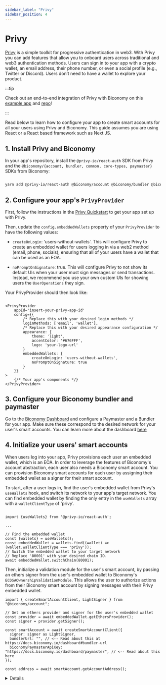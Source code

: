 ```yaml
---
sidebar_label: "Privy"
sidebar_position: 4
---
```


# Privy

[Privy](https://docs.privy.io/) is a simple toolkit for progressive authentication in web3. With Privy you can add features that allow you to onboard users across traditional and web3 authentication methods. Users can sign in to your app with a crypto wallet, an email address, their phone number, or even a social profile (e.g., Twitter or Discord). Users don’t need to have a wallet to explore your product.

:::tip

Check out an end-to-end integration of Privy with Biconomy on this [example app](https://biconomy-example.privy.io/) and [repo](https://github.com/privy-io/biconomy-example)!

:::

Read below to learn how to configure your app to create smart accounts for all your users using Privy and Biconomy. This guide assumes you are using React or a React based framework such as Next JS.

## 1. Install Privy and Biconomy

In your app's repository, install the `@privy-io/react-auth` SDK from Privy and the `@biconomy/{account, bundler, common, core-types, paymaster}` SDKs from Biconomy:

```bash

yarn add @privy-io/react-auth @biconomy/account @biconomy/bundler @biconomy/common @biconomy/core-types @biconomy/paymaster

```

## 2. Configure your app's `PrivyProvider`

First, follow the instructions in the [Privy Quickstart](https://docs.privy.io/guide/quickstart) to get your app set up with Privy.

Then, update the `config.embeddedWallets` property of your `PrivyProvider` to have the following values:

- `createOnLogin`: 'users-without-wallets'. This will configure Privy to create an embedded wallet for users logging in via a web2 method (email, phone, socials), ensuring that all of your users have a wallet that can be used as an EOA.

- `noPromptOnSignature`: true. This will configure Privy to not show its default UIs when your user must sign messages or send transactions. Instead, we recommend you use your own custom UIs for showing users the `UserOperations` they sign.

Your PrivyProvider should then look like:

```tsx

<PrivyProvider
    appId='insert-your-privy-app-id'
    config={{
        /* Replace this with your desired login methods */
        loginMethods: ['email', 'wallet'],
        /* Replace this with your desired appearance configuration */
        appearance: {
            theme: 'light',
            accentColor: '#676FFF',
            logo: 'your-logo-url'
        }
        embeddedWallets: {
            createOnLogin: 'users-without-wallets',
            noPromptOnSignature: true
        }
    }}
>
    {/* Your app's components */}
</PrivyProvider>

```

## 3. Configure your Biconomy bundler and paymaster

Go to the [Biconomy Dashboard](https://dashboard.biconomy.io/) and configure a Paymaster and a Bundler for your app. Make sure these correspond to the desired network for your user's smart accounts. You can learn more about the dashboard [here](/dashboard)

## 4. Initialize your users' smart accounts

When users log into your app, Privy provisions each user an embedded wallet, which is an EOA. In order to leverage the features of Biconomy's account abstraction, each user also needs a Biconomy smart account. You can provision Biconomy smart accounts for each user by assigning their embedded wallet as a signer for their smart account.

To start, after a user logs in, find the user's embedded wallet from Privy's `useWallets` hook, and switch its network to your app's target network. You can find embedded wallet by finding the only entry in the `useWallets` array with a `walletClientType` of 'privy'.

```tsx

import {useWallets} from '@privy-io/react-auth';

...

// Find the embedded wallet
const {wallets} = useWallets();
const embeddedWallet = wallets.find((wallet) => (wallet.walletClientType === 'privy'));
// Switch the embedded wallet to your target network
// Replace '80001' with your desired chain ID.
await embeddedWallet.switchChain(80001);

```

Then, initialize a validation module for the user's smart account, by passing an ethers signer from the user's embedded wallet to Biconomy's `ECDSAOwnershipValidationModule`. This allows the user to authorize actions from their Biconomy smart account by signing messages with their Privy embedded wallet.

```tsx
import { createSmartAccountClient, LightSigner } from "@biconomy/account";

// Get an ethers provider and signer for the user's embedded wallet
const provider = await embeddedWallet.getEthersProvider();
const signer = provider.getSigner();

const smartAccount = await createSmartAccountClient({
  signer: signer as LightSigner,
  bundlerUrl: "", // <-- Read about this at https://docs.biconomy.io/dashboard#bundler-url
  biconomyPaymasterApiKey: "https://docs.biconomy.io/dashboard/paymaster", // <-- Read about this here
});

const address = await smartAccount.getAccountAddress();
```

<details>
Note: if your app uses React, you can store the user's Biconomy smartAccount in a React context that wraps your application. This allows you to easily access the smart account from your app's pages and components. You can see an example of this in Privy's [example app](https://github.com/privy-io/biconomy-example).

</details>
